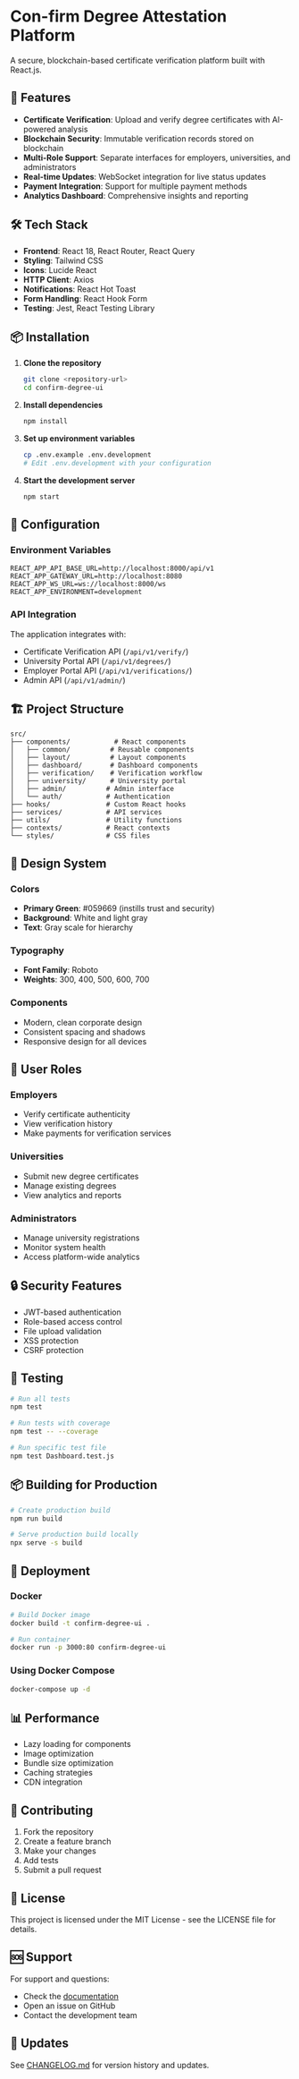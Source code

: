 # Con-firm Degree Attestation Platform

A secure, blockchain-based certificate verification platform built with React.js.

## 🚀 Features

- **Certificate Verification**: Upload and verify degree certificates with AI-powered analysis
- **Blockchain Security**: Immutable verification records stored on blockchain
- **Multi-Role Support**: Separate interfaces for employers, universities, and administrators
- **Real-time Updates**: WebSocket integration for live status updates
- **Payment Integration**: Support for multiple payment methods
- **Analytics Dashboard**: Comprehensive insights and reporting

## 🛠️ Tech Stack

- **Frontend**: React 18, React Router, React Query
- **Styling**: Tailwind CSS
- **Icons**: Lucide React
- **HTTP Client**: Axios
- **Notifications**: React Hot Toast
- **Form Handling**: React Hook Form
- **Testing**: Jest, React Testing Library

## 📦 Installation

1. **Clone the repository**
   ```bash
   git clone <repository-url>
   cd confirm-degree-ui
   ```

2. **Install dependencies**
   ```bash
   npm install
   ```

3. **Set up environment variables**
   ```bash
   cp .env.example .env.development
   # Edit .env.development with your configuration
   ```

4. **Start the development server**
   ```bash
   npm start
   ```

## 🔧 Configuration

### Environment Variables

```env
REACT_APP_API_BASE_URL=http://localhost:8000/api/v1
REACT_APP_GATEWAY_URL=http://localhost:8080
REACT_APP_WS_URL=ws://localhost:8000/ws
REACT_APP_ENVIRONMENT=development
```

### API Integration

The application integrates with:
- Certificate Verification API (`/api/v1/verify/`)
- University Portal API (`/api/v1/degrees/`)
- Employer Portal API (`/api/v1/verifications/`)
- Admin API (`/api/v1/admin/`)

## 🏗️ Project Structure

```
src/
├── components/           # React components
│   ├── common/          # Reusable components
│   ├── layout/          # Layout components
│   ├── dashboard/       # Dashboard components
│   ├── verification/    # Verification workflow
│   ├── university/      # University portal
│   ├── admin/          # Admin interface
│   └── auth/           # Authentication
├── hooks/              # Custom React hooks
├── services/           # API services
├── utils/              # Utility functions
├── contexts/           # React contexts
└── styles/             # CSS files
```

## 🎨 Design System

### Colors
- **Primary Green**: #059669 (instills trust and security)
- **Background**: White and light gray
- **Text**: Gray scale for hierarchy

### Typography
- **Font Family**: Roboto
- **Weights**: 300, 400, 500, 600, 700

### Components
- Modern, clean corporate design
- Consistent spacing and shadows
- Responsive design for all devices

## 📱 User Roles

### Employers
- Verify certificate authenticity
- View verification history
- Make payments for verification services

### Universities
- Submit new degree certificates
- Manage existing degrees
- View analytics and reports

### Administrators
- Manage university registrations
- Monitor system health
- Access platform-wide analytics

## 🔒 Security Features

- JWT-based authentication
- Role-based access control
- File upload validation
- XSS protection
- CSRF protection

## 🧪 Testing

```bash
# Run all tests
npm test

# Run tests with coverage
npm test -- --coverage

# Run specific test file
npm test Dashboard.test.js
```

## 📦 Building for Production

```bash
# Create production build
npm run build

# Serve production build locally
npx serve -s build
```

## 🚀 Deployment

### Docker

```bash
# Build Docker image
docker build -t confirm-degree-ui .

# Run container
docker run -p 3000:80 confirm-degree-ui
```

### Using Docker Compose

```bash
docker-compose up -d
```

## 📊 Performance

- Lazy loading for components
- Image optimization
- Bundle size optimization
- Caching strategies
- CDN integration

## 🤝 Contributing

1. Fork the repository
2. Create a feature branch
3. Make your changes
4. Add tests
5. Submit a pull request

## 📄 License

This project is licensed under the MIT License - see the LICENSE file for details.

## 🆘 Support

For support and questions:
- Check the [documentation](./docs/)
- Open an issue on GitHub
- Contact the development team

## 🔄 Updates

See [CHANGELOG.md](./CHANGELOG.md) for version history and updates.

